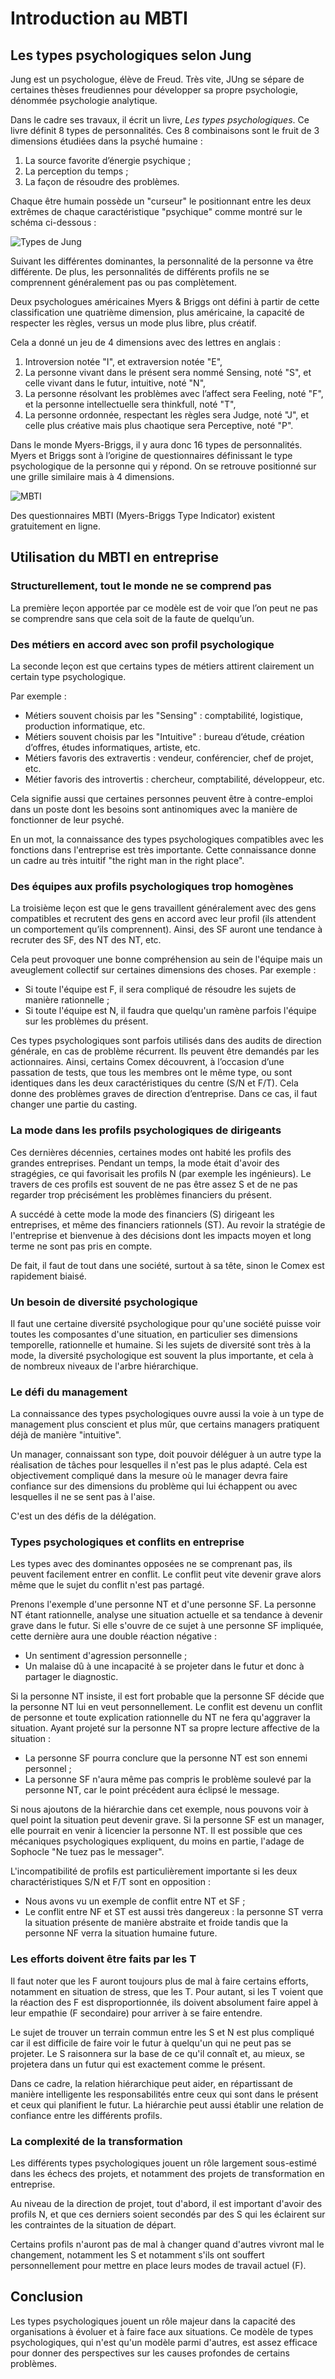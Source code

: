 # Introduction au MBTI

## Les types psychologiques selon Jung

Jung est un psychologue, élève de Freud. Très vite, JUng se sépare de certaines thèses freudiennes pour développer sa propre psychologie, dénommée psychologie analytique.

Dans le cadre ses travaux, il écrit un livre, *Les types psychologiques*. Ce livre définit 8 types de personnalités. Ces 8 combinaisons sont le fruit de 3 dimensions étudiées dans la psyché humaine :

1. La source favorite d’énergie psychique ;
2. La perception du temps ;
3. La façon de résoudre des problèmes.

Chaque être humain possède un "curseur" le positionnant entre les deux extrêmes de chaque caractéristique "psychique" comme montré sur le schéma ci-dessous :

![Types de Jung](jung.png)

Suivant les différentes dominantes, la personnalité de la personne va être différente. De plus, les personnalités de différents profils ne se comprennent généralement pas ou pas complètement.

Deux psychologues américaines Myers & Briggs ont défini à partir de cette classification une quatrième dimension, plus américaine, la capacité de respecter les règles, versus un mode plus libre, plus créatif.

Cela a donné un jeu de 4 dimensions avec des lettres en anglais :

1. Introversion notée "I", et extraversion notée "E",
2. La personne vivant dans le présent sera nommé Sensing, noté "S", et celle vivant dans le futur, intuitive, noté "N",
3. La personne résolvant les problèmes avec l’affect sera Feeling, noté "F", et la personne intellectuelle sera thinkfull, noté "T",
4. La personne ordonnée, respectant les règles sera Judge, noté "J", et celle plus créative mais plus chaotique sera Perceptive, noté "P".

Dans le monde Myers-Briggs, il y aura donc 16 types de personnalités. Myers et Briggs sont à l’origine de questionnaires définissant le type psychologique de la personne qui y répond. On se retrouve positionné sur une grille similaire mais à 4 dimensions.

![MBTI](myers-briggs.png)

Des questionnaires MBTI (Myers-Briggs Type Indicator) existent gratuitement en ligne.

## Utilisation du MBTI en entreprise

### Structurellement, tout le monde ne se comprend pas

La première leçon apportée par ce modèle est de voir que l’on peut ne pas se comprendre sans que cela soit de la faute de quelqu’un.

### Des métiers en accord avec son profil psychologique

La seconde leçon est que certains types de métiers attirent clairement un certain type psychologique.

Par exemple :
* Métiers souvent choisis par les "Sensing" : comptabilité, logistique, production informatique, etc.
* Métiers souvent choisis par les "Intuitive" : bureau d’étude, création d’offres, études informatiques, artiste, etc.
* Métiers favoris des extravertis : vendeur, conférencier, chef de projet, etc.
* Métier favoris des introvertis : chercheur, comptabilité, développeur, etc.

Cela signifie aussi que certaines personnes peuvent être à contre-emploi dans un poste dont les besoins sont antinomiques avec la manière de fonctionner de leur psyché.

En un mot, la connaissance des types psychologiques compatibles avec les fonctions dans l'entreprise est très importante. Cette connaissance donne un cadre au très intuitif "the right man in the right place".

### Des équipes aux profils psychologiques trop homogènes

La troisième leçon est que le gens travaillent généralement avec des gens compatibles et recrutent des gens en accord avec leur profil (ils attendent un comportement qu’ils comprennent). Ainsi, des SF auront une tendance à recruter des SF, des NT des NT, etc.

Cela peut provoquer une bonne compréhension au sein de l'équipe mais un aveuglement collectif sur certaines dimensions des choses. Par exemple :

* Si toute l'équipe est F, il sera compliqué de résoudre les sujets de manière rationnelle ;
* Si toute l'équipe est N, il faudra que quelqu'un ramène parfois l'équipe sur les problèmes du présent.

Ces types psychologiques sont parfois utilisés dans des audits de direction générale, en cas de problème récurrent. Ils peuvent être demandés par les actionnaires. Ainsi, certains Comex découvrent, à l’occasion d’une passation de tests, que tous les membres ont le même type, ou sont identiques dans les deux caractéristiques du centre (S/N et F/T). Cela donne des problèmes graves de direction d’entreprise. Dans ce cas, il faut changer une partie du casting.

### La mode dans les profils psychologiques de dirigeants

Ces dernières décennies, certaines modes ont habité les profils des grandes entreprises. Pendant un temps, la mode était d'avoir des stragégies, ce qui favorisait les profils N (par exemple les ingénieurs). Le travers de ces profils est souvent de ne pas être assez S et de ne pas regarder trop précisément les problèmes financiers du présent.

A succédé à cette mode la mode des financiers (S) dirigeant les entreprises, et même des financiers rationnels (ST). Au revoir la stratégie de l'entreprise et bienvenue à des décisions dont les impacts moyen et long terme ne sont pas pris en compte.

De fait, il faut de tout dans une société, surtout à sa tête, sinon le Comex est rapidement biaisé.

### Un besoin de diversité psychologique

Il faut une certaine diversité psychologique pour qu'une société puisse voir toutes les composantes d'une situation, en particulier ses dimensions temporelle, rationnelle et humaine. Si les sujets de diversité sont très à la mode, la diversité psychologique est souvent la plus importante, et cela à de nombreux niveaux de l'arbre hiérarchique.

### Le défi du management

La connaissance des types psychologiques ouvre aussi la voie à un type de management plus conscient et plus mûr, que certains managers pratiquent déjà de manière "intuitive".

Un manager, connaissant son type, doit pouvoir déléguer à un autre type la réalisation de tâches pour lesquelles il n'est pas le plus adapté. Cela est objectivement compliqué dans la mesure où le manager devra faire confiance sur des dimensions du problème qui lui échappent ou avec lesquelles il ne se sent pas à l'aise.

C'est un des défis de la délégation.

### Types psychologiques et conflits en entreprise

Les types avec des dominantes opposées ne se comprenant pas, ils peuvent facilement entrer en conflit. Le conflit peut vite devenir grave alors même que le sujet du conflit n'est pas partagé.

Prenons l'exemple d'une personne NT et d'une personne SF. La personne NT étant rationnelle, analyse une situation actuelle et sa tendance à devenir grave dans le futur. Si elle s'ouvre de ce sujet à une personne SF impliquée, cette dernière aura une double réaction négative :

* Un sentiment d'agression personnelle ;
* Un malaise dû à une incapacité à se projeter dans le futur et donc à partager le diagnostic.

Si la personne NT insiste, il est fort probable que la personne SF décide que la personne NT lui en veut personnellement. Le conflit est devenu un conflit de personne et toute explication rationnelle du NT ne fera qu'aggraver la situation. Ayant projeté sur la personne NT sa propre lecture affective de la situation :

* La personne SF pourra conclure que la personne NT est son ennemi personnel ;
* La personne SF n'aura même pas compris le problème soulevé par la personne NT, car le point précédent aura éclipsé le message.

Si nous ajoutons de la hiérarchie dans cet exemple, nous pouvons voir à quel point la situation peut devenir grave. Si la personne SF est un manager, elle pourrait en venir à licencier la personne NT. Il est possible que ces mécaniques psychologiques expliquent, du moins en partie, l'adage de Sophocle "Ne tuez pas le messager".

L'incompatibilité de profils est particulièrement importante si les deux charactéristiques S/N et F/T sont en opposition :

* Nous avons vu un exemple de conflit entre NT et SF ;
* Le conflit entre NF et ST est aussi très dangereux : la personne ST verra la situation présente de manière abstraite et froide tandis que la personne NF verra la situation humaine future.

### Les efforts doivent être faits par les T

Il faut noter que les F auront toujours plus de mal à faire certains efforts, notamment en situation de stress, que les T. Pour autant, si les T voient que la réaction des F est disproportionnée, ils doivent absolument faire appel à leur empathie (F secondaire) pour arriver à se faire entendre.

Le sujet de trouver un terrain commun entre les S et N est plus compliqué car il est difficile de faire voir le futur à quelqu'un qui ne peut pas se projeter. Le S raisonnera sur la base de ce qu'il connaît et, au mieux, se projetera dans un futur qui est exactement comme le présent.

Dans ce cadre, la relation hiérarchique peut aider, en répartissant de manière intelligente les responsabilités entre ceux qui sont dans le présent et ceux qui planifient le futur. La hiérarchie peut aussi établir une relation de confiance entre les différents profils.

### La complexité de la transformation

Les différents types psychologiques jouent un rôle largement sous-estimé dans les échecs des projets, et notamment des projets de transformation en entreprise.

Au niveau de la direction de projet, tout d'abord, il est important d'avoir des profils N, et que ces derniers soient secondés par des S qui les éclairent sur les contraintes de la situation de départ.

Certains profils n'auront pas de mal à changer quand d'autres vivront mal le changement, notamment les S et notamment s'ils ont souffert personnellement pour mettre en place leurs modes de travail actuel (F).

## Conclusion

Les types psychologiques jouent un rôle majeur dans la capacité des organisations à évoluer et à faire face aux situations. Ce modèle de types psychologiques, qui n'est qu'un modèle parmi d'autres, est assez efficace pour donner des perspectives sur les causes profondes de certains problèmes.

